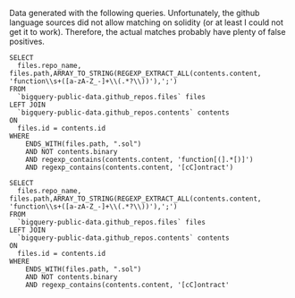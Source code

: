 
Data generated with the following queries. Unfortunately, the github language sources did not allow matching on solidity (or at least I could not get it to work). Therefore, the actual matches probably have plenty of false positives. 

```
SELECT
  files.repo_name, files.path,ARRAY_TO_STRING(REGEXP_EXTRACT_ALL(contents.content, 'function\\s+([a-zA-Z_-]+\\(.*?\\))'),';')
FROM
  `bigquery-public-data.github_repos.files` files
LEFT JOIN
  `bigquery-public-data.github_repos.contents` contents
ON
  files.id = contents.id
WHERE
    ENDS_WITH(files.path, ".sol")
    AND NOT contents.binary
    AND regexp_contains(contents.content, 'function[(].*[)]')
    AND regexp_contains(contents.content, '[cC]ontract')
```

```
SELECT
  files.repo_name, files.path,ARRAY_TO_STRING(REGEXP_EXTRACT_ALL(contents.content, 'function\\s+([a-zA-Z_-]+\\(.*?\\))'),';')
FROM
  `bigquery-public-data.github_repos.files` files
LEFT JOIN
  `bigquery-public-data.github_repos.contents` contents
ON
  files.id = contents.id
WHERE
    ENDS_WITH(files.path, ".sol")
    AND NOT contents.binary
    AND regexp_contains(contents.content, '[cC]ontract'
```
